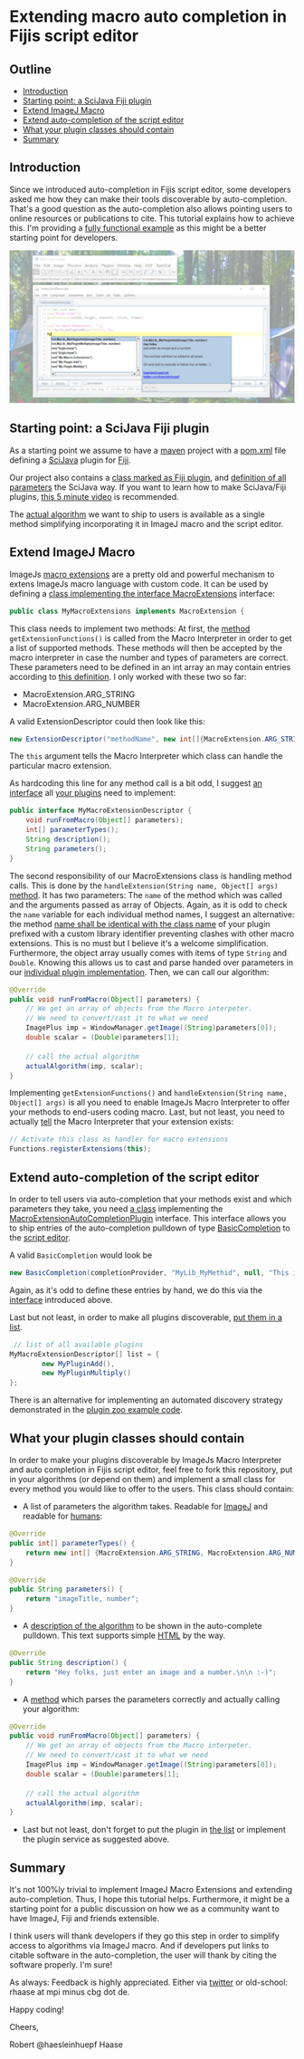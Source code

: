 # Extending macro auto completion in Fijis script editor
## Outline
* [Introduction](https://haesleinhuepf.github.io/extend-macro-autocompletion/#introduction)
* [Starting point: a SciJava Fiji plugin](https://haesleinhuepf.github.io/extend-macro-autocompletion/#starting_point)
* [Extend ImageJ Macro](https://haesleinhuepf.github.io/extend-macro-autocompletion/#extend_macro)
* [Extend auto-completion of the script editor](https://haesleinhuepf.github.io/extend-macro-autocompletion/#extend_autocomplete)
* [What your plugin classes should contain](https://haesleinhuepf.github.io/extend-macro-autocompletion/#your_plugins)
* [Summary](https://haesleinhuepf.github.io/extend-macro-autocompletion/#summary)

<a name="introduction"></a>
## Introduction
Since we introduced auto-completion in Fijis script editor, some developers asked me 
how they can make their tools discoverable by auto-completion. 
That's a good question as the auto-completion also allows pointing users to online
resources or publications to cite.
This tutorial explains how to achieve this. I'm providing a [fully functional example](https://github.com/haesleinhuepf/extend-macro-autocompletion) as 
this might be a better starting point for developers.

![Image](images/custom_autocomplete_screenshot.png)


<a name="starting_point"></a>
## Starting point: a SciJava Fiji plugin
As a starting point we assume to have a [maven](https://maven.apache.org/) project with a 
[pom.xml](https://github.com/haesleinhuepf/extend-macro-autocompletion/blob/master/pom.xml) file defining a [SciJava](https://scijava.org) plugin for [Fiji](https://fiji.sc).

Our project also contains a [class marked as Fiji plugin](https://github.com/haesleinhuepf/extend-macro-autocompletion/commit/5e10bab2e1e7b2389a7c2b528acf2473f798b7b8#diff-2187e4c3058b3cb68492cfc36ecf00ddR18-R19),
and [definition of all parameters](https://github.com/haesleinhuepf/extend-macro-autocompletion/commit/5e10bab2e1e7b2389a7c2b528acf2473f798b7b8#diff-2187e4c3058b3cb68492cfc36ecf00ddR74-R81) the SciJava way.
If you want to learn how to make SciJava/Fiji plugins, [this 5 minute video](https://www.youtube.com/watch?v=YIWpoBnnLio) is recommended.

The [actual algorithm](https://github.com/haesleinhuepf/extend-macro-autocompletion/commit/5e10bab2e1e7b2389a7c2b528acf2473f798b7b8#diff-2187e4c3058b3cb68492cfc36ecf00ddR26-R28) 
we want to ship to users is available as a single method simplifying incorporating it in ImageJ macro and the script editor.

<a name="extend_macro"></a>
## Extend ImageJ Macro
ImageJs [macro extensions](https://imagej.net/developer/macro/functions.html#Ext) are a pretty old and powerful mechanism to
extens ImageJs macro language with custom code. It can be used by defining a [class implementing the interface MacroExtensions](https://github.com/haesleinhuepf/extend-macro-autocompletion/commit/5e10bab2e1e7b2389a7c2b528acf2473f798b7b8#diff-eabc1fa5161dcb95bfc0de38d0ae8aa2R26) interface:

```java
public class MyMacroExtensions implements MacroExtension {
```

This class needs to implement two methods: At first, the [method](https://github.com/haesleinhuepf/extend-macro-autocompletion/commit/5e10bab2e1e7b2389a7c2b528acf2473f798b7b8#diff-eabc1fa5161dcb95bfc0de38d0ae8aa2R46) `getExtensionFunctions()` is called from the Macro Interpreter
in order to get a list of supported methods.
These methods will then be accepted by the macro interpreter in case the number and types of parameters are correct.
These parameters need to be defined in an int array an may contain entries according to [this definition](https://github.com/imagej/ImageJA/blob/master/src/main/java/ij/macro/MacroExtension.java). I only worked with these two so far:

* MacroExtension.ARG_STRING 
* MacroExtension.ARG_NUMBER

A valid ExtensionDescriptor could then look like this:
```java
new ExtensionDescriptor("methodName", new int[]{MacroExtension.ARG_STRING, MacroExtension.ARG_NUMBER}, this);
```

The `this` argument tells the Macro Interpreter which class can handle the particular macro extension.

As hardcoding this line for any method call is a bit odd, I suggest 
[an interface](https://github.com/haesleinhuepf/extend-macro-autocompletion/commit/5e10bab2e1e7b2389a7c2b528acf2473f798b7b8#diff-874e1a1ee04f7f4565da7ed3e9b44d6bR10-R15) 
all [your plugins](https://github.com/haesleinhuepf/extend-macro-autocompletion/commit/5e10bab2e1e7b2389a7c2b528acf2473f798b7b8#diff-2187e4c3058b3cb68492cfc36ecf00ddR19) 
need to implement:

```java
public interface MyMacroExtensionDescriptor {
    void runFromMacro(Object[] parameters);
    int[] parameterTypes();
    String description();
    String parameters();
}
```

The second responsibility of our MacroExtensions class is handling method calls. This is done by the `handleExtension(String name, Object[] args)` 
[method](https://github.com/haesleinhuepf/extend-macro-autocompletion/commit/5e10bab2e1e7b2389a7c2b528acf2473f798b7b8#diff-eabc1fa5161dcb95bfc0de38d0ae8aa2R28).
It has two parameters: The `name` of the method which was called and the arguments passed as array of Objects. 
Again, as it is odd to check the `name` variable for each individual method names, I suggest an alternative: 
the method 
[name shall be identical with the class name](https://github.com/haesleinhuepf/extend-macro-autocompletion/commit/5e10bab2e1e7b2389a7c2b528acf2473f798b7b8#diff-eabc1fa5161dcb95bfc0de38d0ae8aa2R33-R36) 
of your plugin prefixed with a custom library identifier preventing clashes with other macro extensions. 
This is no must but I believe it's a welcome simplification.
Furthermore, the object array usually comes with items of type `String` and `Double`. 
Knowing this allows us to cast and parse handed over parameters in our 
[individual plugin implementation](https://github.com/haesleinhuepf/extend-macro-autocompletion/commit/0da0983814c6128fc9f39e06cd667cecf015cd8c#diff-2187e4c3058b3cb68492cfc36ecf00ddR35-R44). 
Then, we can call our algorithm:

```java
@Override
public void runFromMacro(Object[] parameters) {
    // We get an array of objects from the Macro interpeter.
    // We need to convert/cast it to what we need
    ImagePlus imp = WindowManager.getImage((String)parameters[0]);
    double scalar = (Double)parameters[1];

    // call the actual algorithm
    actualAlgorithm(imp, scalar);
}
```

Implementing  `getExtensionFunctions()` and  `handleExtension(String name, Object[] args)`  is all you need to enable 
ImageJs Macro Interpreter to offer your methods to end-users coding macro. 
Last, but not least, you need to actually [tell](https://github.com/haesleinhuepf/extend-macro-autocompletion/commit/5e10bab2e1e7b2389a7c2b528acf2473f798b7b8#diff-eabc1fa5161dcb95bfc0de38d0ae8aa2R66) the Macro Interpreter that your extension exists:

```java
// Activate this class as handler for macro extensions
Functions.registerExtensions(this);
```

<a name="extend_autocomplete"></a>
## Extend auto-completion of the script editor
In order to tell users via auto-completion that your methods exist and which parameters they take, you need 
[a class](https://github.com/haesleinhuepf/extend-macro-autocompletion/commit/5e10bab2e1e7b2389a7c2b528acf2473f798b7b8#diff-beb52a1812018a879515d5dc34958bf2R22) 
implementing the
[MacroExtensionAutoCompletionPlugin](https://github.com/imagej/imagej-legacy/blob/1be9f2c352868b648f873954762024c6c43ff666/src/main/java/net/imagej/legacy/plugin/MacroExtensionAutoCompletionPlugin.java)
interface.
This interface allows you to ship entries of the auto-completion pulldown of type 
[BasicCompletion](https://github.com/bobbylight/AutoComplete/blob/master/AutoComplete/src/main/java/org/fife/ui/autocomplete/BasicCompletion.java)
to the 
[script editor](https://github.com/scijava/script-editor).

A valid `BasicCompletion` would look be

```java
new BasicCompletion(completionProvider, "MyLib_MyMethid", null, "This is the description.");
```

Again, as it's odd to define these entries by hand, we do this via the 
[interface](https://github.com/haesleinhuepf/extend-macro-autocompletion/commit/5e10bab2e1e7b2389a7c2b528acf2473f798b7b8#diff-874e1a1ee04f7f4565da7ed3e9b44d6bR10-R15)
introduced above.

Last but not least, in order to make all plugins discoverable, [put them in a list](https://github.com/haesleinhuepf/extend-macro-autocompletion/commit/5e10bab2e1e7b2389a7c2b528acf2473f798b7b8#diff-bbfe4af2e74a5649dddd2f7175700d61R22-R25). 

```java
 // list of all available plugins
MyMacroExtensionDescriptor[] list = {
        new MyPluginAdd(),
        new MyPluginMultiply()
};
```
There is an alternative for implementing an automated discovery strategy demonstrated in the 
[plugin zoo example code](https://github.com/mpicbg-scicomp/ij2course-scijava-plugin-mechanism/tree/solution/src/main/java/de/mpicbg/scf/rhaase/fiji/ij2course/scijavaservices).

<a name="your_plugins"></a>
## What your plugin classes should contain
In order to make your plugins discoverable by ImageJs Macro Interpreter and auto completion in Fijis script editor, 
feel free to fork this repository, put in your algorithms (or depend on them) 
and implement a small class for every method you would like to offer to the users. This class should contain:

* A list of parameters the algorithm takes. Readable for 
[ImageJ](https://github.com/haesleinhuepf/extend-macro-autocompletion/commit/5e10bab2e1e7b2389a7c2b528acf2473f798b7b8#diff-834e9703b61009f26a4f83ffe5c636e4R46-R53)
and readable for 
[humans](https://github.com/haesleinhuepf/extend-macro-autocompletion/commit/5e10bab2e1e7b2389a7c2b528acf2473f798b7b8#diff-834e9703b61009f26a4f83ffe5c636e4R55-R62):
```java
@Override
public int[] parameterTypes() {
    return new int[] {MacroExtension.ARG_STRING, MacroExtension.ARG_NUMBER};
}
```
```java
@Override
public String parameters() {
    return "imageTitle, number";
}
```

* A [description of the algorithm](https://github.com/haesleinhuepf/extend-macro-autocompletion/commit/5e10bab2e1e7b2389a7c2b528acf2473f798b7b8#diff-834e9703b61009f26a4f83ffe5c636e4R64-R71)
to be shown in the auto-complete pulldown. This text supports simple [HTML](https://github.com/haesleinhuepf/extend-macro-autocompletion/commit/0da0983814c6128fc9f39e06cd667cecf015cd8c#diff-2187e4c3058b3cb68492cfc36ecf00ddR68-R76) by the way.
```java
@Override
public String description() {
    return "Hey folks, just enter an image and a number.\n\n :-)";
}
```

* A [method](https://github.com/haesleinhuepf/extend-macro-autocompletion/commit/0da0983814c6128fc9f39e06cd667cecf015cd8c#diff-834e9703b61009f26a4f83ffe5c636e4R36-R44)
which parses the parameters correctly and actually calling your algorithm:
```java
@Override
public void runFromMacro(Object[] parameters) {
    // We get an array of objects from the Macro interpeter.
    // We need to convert/cast it to what we need
    ImagePlus imp = WindowManager.getImage((String)parameters[0]);
    double scalar = (Double)parameters[1];

    // call the actual algorithm
    actualAlgorithm(imp, scalar);
}
```

* Last but not least, don't forget to put the plugin in 
[the list](https://github.com/haesleinhuepf/extend-macro-autocompletion/commit/5e10bab2e1e7b2389a7c2b528acf2473f798b7b8#diff-bbfe4af2e74a5649dddd2f7175700d61R22) 
or implement the plugin service as suggested above.

<a name="summary"></a>
## Summary
It's not 100%ly trivial to implement ImageJ Macro Extensions and extending auto-completion. 
Thus, I hope this tutorial helps. 
Furthermore, it might be a starting point for a public discussion on how we as a community want to have ImageJ, Fiji and friends extensible.

I think users will thank developers if they go this step in order to simplify access to algorithms via ImageJ macro. 
And if developers put links to citable software in the auto-completion, the user will thank by citing the software properly. I'm sure!

As always: Feedback is highly appreciated. Either via [twitter](https://twitter.com/haesleinhuepf) or old-school: rhaase at mpi minus cbg dot de.

Happy coding!


Cheers,

Robert @haesleinhuepf Haase



